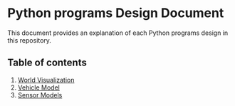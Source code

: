 # Python programs Design Document
This document provides an explanation of each Python programs design in this repository.  

## Table of contents
1. [World Visualization](/doc/1_world_visualization/1_world_visualization.md)
2. [Vehicle Model](/doc/2_vehicle_model/2_vehicle_model.md)
3. [Sensor Models](/doc/3_sensor_models/3_sensor_models.md)